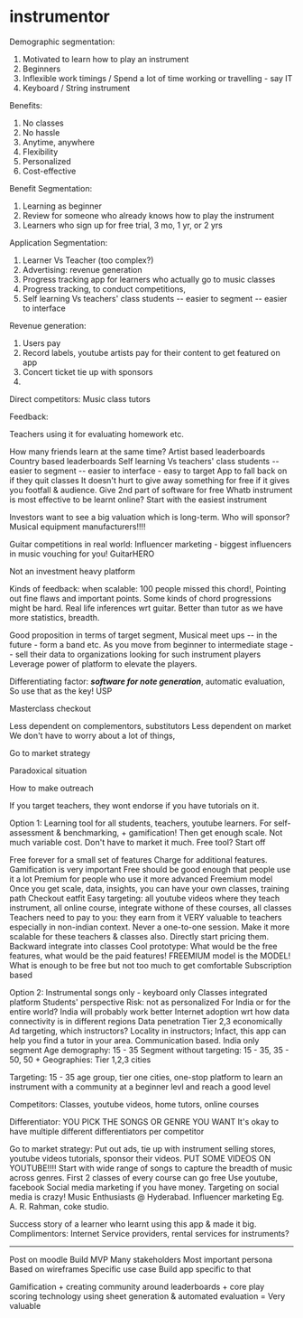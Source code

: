 # instrumentor

Demographic segmentation:
 1. Motivated to learn how to play an instrument
 2. Beginners
 3. Inflexible work timings / Spend a lot of time working or travelling - say IT
 4. Keyboard / String instrument

Benefits:
 1. No classes 
 2. No hassle
 3. Anytime, anywhere
 4. Flexibility
 5. Personalized
 6. Cost-effective 

Benefit Segmentation:
 1. Learning as beginner
 2. Review for someone who already knows how to play the instrument
 3. Learners who sign up for free trial, 3 mo, 1 yr, or 2 yrs

Application Segmentation:
 1. Learner Vs Teacher (too complex?)
 2. Advertising: revenue generation
 3. Progress tracking app for learners who actually go to music classes
 4. Progress tracking, to conduct competitions, 
 5. Self learning Vs teachers' class students -- easier to segment -- easier to interface

Revenue generation:
 1. Users pay 
 2. Record labels, youtube artists pay for their content to get featured on app
 3. Concert ticket tie up with sponsors
 4. 

Direct competitors: Music class tutors

Feedback:

Teachers using it for evaluating homework etc. 


How many friends learn at the same time?
Artist based leaderboards
Country based leaderboards
Self learning Vs teachers' class students -- easier to segment -- easier to interface - easy to target
App to fall back on if they quit classes
It doesn't hurt to give away something for free if it gives you footfall & audience. Give 2nd part of software for free
Whatb instrument is most effective to be learnt online? Start with the easiest instrument

Investors want to see a big valuation which is long-term. 
Who will sponsor? Musical equipment manufacturers!!!!

Guitar competitions in real world: Influencer marketing - biggest influencers in music vouching for you!
GuitarHERO

Not an investment heavy platform

Kinds of feedback: when scalable: 100 people missed this chord!, Pointing out fine flaws and important points. 
Some kinds of chord progressions might be hard. 
Real life inferences wrt guitar. Better than tutor as we have  more statistics, breadth. 

Good proposition in terms of target segment, 
Musical meet ups -- in the future - form a band etc.
As you move from beginner to intermediate stage -- sell their data to organizations looking for such instrument players
Leverage power of platform to elevate the players.

Differentiating factor: ***software for note generation***, automatic evaluation, 
So use that as the key! USP

Masterclass checkout

Less dependent on complementors, substitutors
Less dependent on market
We don't have to worry about a lot of things,

Go to market strategy

Paradoxical situation

How to make outreach

If you target teachers, they wont endorse if you have tutorials on it.

Option 1: Learning tool for all students, teachers, youtube learners. For self-assessment & benchmarking, + gamification! 
Then get enough scale. Not much variable cost. Don't have to market it much. Free tool? Start off

Free forever for a small set of features
Charge for additional features.
Gamification is very important
Free should be good enough that people use it a lot
Premium for people who use it more advanced
Freemium model
Once you get scale, data, insights, you can have your own classes, training path
Checkout eatfit
Easy targeting: all youtube videos where they teach instrument, all online course, integrate withone of these courses, all classes
Teachers need to pay to you: they earn from it
VERY valuable to teachers especially in non-indian context.
Never a one-to-one session.
Make it more scalable for these teachers & classes also. Directly start pricing them.
Backward integrate into classes 
Cool prototype: What would be the free features, what would be the paid features! FREEMIUM model is the MODEL!
What is enough to be free but not too much to get comfortable
Subscription based

Option 2: 
Instrumental songs only - keyboard only
Classes integrated platform
Students' perspective
Risk: not as personalized 
For India or for the entire world? India will probably work better
Internet adoption wrt how data connectivity is in different regions
Data penetration
Tier 2,3 economically
Ad targeting, which instructors? 
Locality in instructors; Infact, this app can help you find a tutor in your area. Communication based.
India only segment
Age demography: 15 - 35
Segment without targeting: 15 - 35, 35 - 50, 50 +
Geographies: Tier 1,2,3 cities

Targeting: 15 - 35 age group, tier one cities, one-stop platform to learn an instrument with a community at a beginner levl 
and reach a good level

Competitors: Classes, youtube videos, home tutors, online courses

Differentiator: YOU PICK THE SONGS OR GENRE YOU WANT
It's okay to have multiple different differentiators per competitor

Go to market strategy: Put out ads, tie up with instrument selling stores, youtube videos tutorials, sponsor their videos. 
PUT SOME VIDEOS ON YOUTUBE!!!! Start with wide range of songs to capture the breadth of music across genres. 
First 2 classes of every course can go free
Use youtube, facebook
Social media marketing if you have money.
Targeting on social media is crazy! 
Music Enthusiasts @ Hyderabad.
Influencer marketing Eg. A. R. Rahman, coke studio.

Success story of a learner who learnt using this app & made it big.
Complimentors: Internet Service providers, rental services for instruments?

--------------------------------------------
Post on moodle
Build MVP
Many stakeholders
Most important persona
Based on wireframes
Specific use case
Build app specific to that 


Gamification + creating community around leaderboards + core play scoring technology using sheet generation & automated evaluation 
= Very valuable
